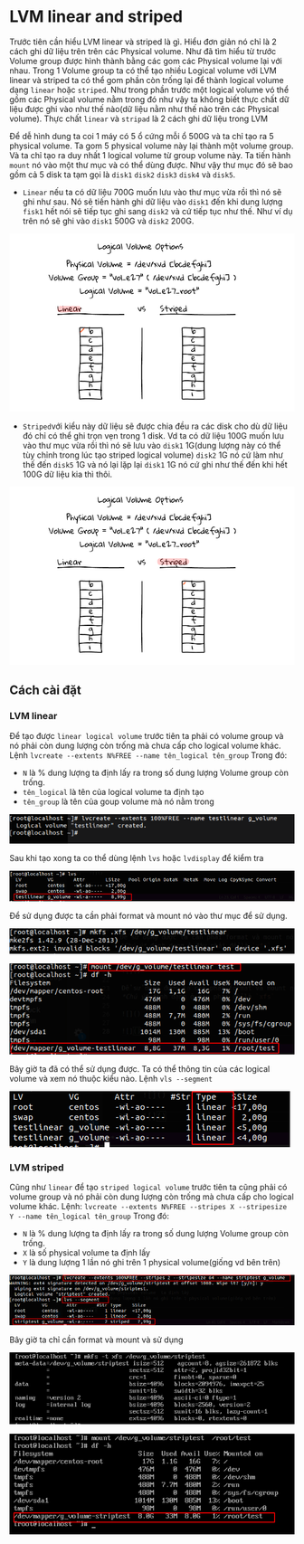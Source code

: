 # LVM linear and striped
Trước tiên cần hiểu LVM linear và striped là gì. Hiểu đơn giản nó chỉ là 2 cách ghi dữ liệu trên trên các Physical volume. Như đã tìm hiểu từ trước Volume group được hình thành bằng các gom các Physical volume lại với nhau. Trong 1 Volume group ta có thể tạo nhiều Logical volume với LVM linear và striped ta có thể gom phần còn trống lại để thành logical volume dạng `linear` hoặc `striped`. Như trong phần trước một logical volume vó thể gồm các Physical volume nằm trong đó như vậy ta không biết thực chất dữ liệu được ghi vào như thế nào(dữ liệu nằm như thế nào trên các Physical volume). Thực chất `linear` và `stripad` là 2 cách ghi dữ liệu trong LVM

Để dễ hình dung ta coi 1 máy có 5 ổ cứng mỗi ổ 500G và ta chỉ tạo ra 5 physical volume. Ta gom 5 physical volume này lại thành một volume group. Và ta chỉ tạo ra duy nhất 1 logical volume từ group volume này. Ta tiến hành `mount` nó vào một thư mục và có thể dùng được. Như vậy thư mục đó sẽ bao gồm cả 5 disk ta tạm gọi là `disk1` `disk2` `disk3` `disk4` và `disk5`.
 * `Linear` nếu ta có dữ liệu 700G muốn lưu vào thư mục vừa rồi thì nó sẽ ghi như sau. Nó sẽ tiến hành ghi dữ liệu vào `disk1` đến khi dung lượng `fisk1` hết nói sẽ tiếp tục ghi sang `disk2` và cứ tiếp tục như thế. Như ví dụ trên nó sẽ ghi vào `disk1` 500G và `disk2` 200G.

![](https://github.com/niemdinhtrong/NIEMDT/blob/master/linux/images/li01.gif)


 * `Striped`với kiểu này dữ liệu sẽ được chia đều ra các disk cho dù dữ liệu đó chỉ có thể ghi trọn vẹn trong 1 disk. Vd ta có dữ liệu 100G muốn lưu vào thư mục vừa rồi thì nó sẽ lưu vào `disk1` 1G(dung lượng này có thể tùy chỉnh trong lúc tạo striped logical volume) `disk2` 1G nó cứ làm như thế đến `disk5` 1G và nó lại lặp lại `disk1` 1G nó cứ ghi như thế đến khi hết 100G dữ liệu kia thì thôi.

![](https://github.com/niemdinhtrong/NIEMDT/blob/master/linux/images/li02.gif)


## Cách cài đặt 
### LVM linear
Để tạo được `linear logical volume` trước tiên ta phải có volume group và nó phải còn dung lượng còn trống mà chưa cấp cho logical volume khác.
Lệnh `lvcreate --extents N%FREE --name tên_logical tên_group`
Trong đó: 
 *  `N` là % dung lượng ta định lấy ra trong số dung lượng Volume group còn trống.
 * `tên_logical` là tên của logical volume ta định tạo
 * `tên_group` là tên của goup volume mà nó nằm trong

![](https://github.com/niemdinhtrong/NIEMDT/blob/master/linux/images/li1.png)

Sau khi tạo xong ta co thể dùng lệnh `lvs` hoặc `lvdisplay` để kiểm tra

![](https://github.com/niemdinhtrong/NIEMDT/blob/master/linux/images/li2.png)

Để sử dụng được ta cần phải format và mount nó vào thư mục để sử dụng. 

![](https://github.com/niemdinhtrong/NIEMDT/blob/master/linux/images/li3.png)

![](https://github.com/niemdinhtrong/NIEMDT/blob/master/linux/images/li4.png)

Bây giờ ta đã có thể sử dụng được.
Ta có thể thông tin của các logical volume và xem nó thuộc kiểu nào. Lệnh `vls --segment`

![](https://github.com/niemdinhtrong/NIEMDT/blob/master/linux/images/li5.png)

### LVM striped
Cũng như `linear` để tạo `striped logical volume` trước tiên ta  cũng phải có volume group và nó phải còn dung lượng còn trống mà chưa cấp cho logical volume khác.
Lệnh: `lvcreate --extents N%FREE --stripes X --stripesize Y --name tên_logical tên_group`
Trong đó: 
 * `N` là % dung lượng ta định lấy ra trong số dung lượng Volume group còn trống.
 * `X` là số physical volume  ta định lấy
 * `Y` là dung lượng 1 lần nó ghi trên 1 physical volume(giống vd bên trên)

![](https://github.com/niemdinhtrong/NIEMDT/blob/master/linux/images/li6.png)

Bây giờ ta chỉ cần format và mount và sử dụng

![](https://github.com/niemdinhtrong/NIEMDT/blob/master/linux/images/li7.png)

![](https://github.com/niemdinhtrong/NIEMDT/blob/master/linux/images/li8.png)
